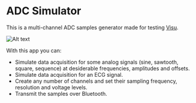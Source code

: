 ADC Simulator
=========

This is a multi-channel ADC samples generator made for testing [Visu](https://github.com/brunoalvarez89/Visu).

![Alt text](https://github.com/brunoalvarez89/Simulador/blob/master/Simulador.png)

With this app you can:
* Simulate data acquisition for some analog signals (sine, sawtooth, square, sequence) at desiderable frequencies, amplitudes and offsets.
* Simulate data acquisition for an ECG signal.
* Create any number of channels and set their sampling frequency, resolution and voltage levels.
* Transmit the samples over Bluetooth.
